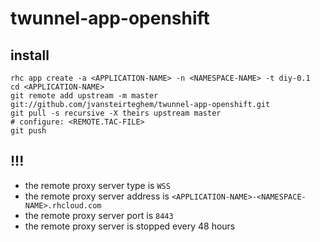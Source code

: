# twunnel-app-openshift

## install

```
rhc app create -a <APPLICATION-NAME> -n <NAMESPACE-NAME> -t diy-0.1
cd <APPLICATION-NAME>
git remote add upstream -m master git://github.com/jvansteirteghem/twunnel-app-openshift.git
git pull -s recursive -X theirs upstream master
# configure: <REMOTE.TAC-FILE>
git push
```

## !!!

- the remote proxy server type is ```WSS```
- the remote proxy server address is ```<APPLICATION-NAME>-<NAMESPACE-NAME>.rhcloud.com```
- the remote proxy server port is ```8443```
- the remote proxy server is stopped every 48 hours